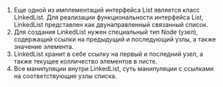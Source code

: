 <ol>
<li> Еще одной из имплементаций интерфейса List является класс LinkedList. Для реализации функциональности интерфейса List, LinkedList представлен как двунаправленный связанный список.
</li>
<li> Для создания LinkedList нужен специальный тип Node<E> (узел), содержащий ссылки на предыдущий и последующий узлы, а также значение элемента. 
</li>
<li> LinkedList хранит в себе ссылку на первый и последний узел, а также текущее колличество элементов в листе.
</li>
<li> Все манипуляции внутри LinkedList, суть манипуляции с ссылками на соответствующие узлы списка.
</li>
</ol>